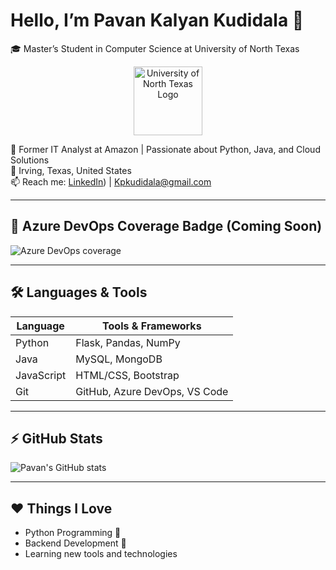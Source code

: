 # Hello, I’m Pavan Kalyan Kudidala 👋

🎓 Master’s Student in Computer Science at University of North Texas <p align="center">
  <img src="https://s3-eu-west-1.amazonaws.com/assets.in-part.com/universities/309/2xggVBWOTma3ZBDf8PkN_unt-logo-university-of-north-texas.png" alt="University of North Texas Logo" width="110"/>
</p>

💼 Former IT Analyst at Amazon | Passionate about Python, Java, and Cloud Solutions  
📍 Irving, Texas, United States  
📫 Reach me: [LinkedIn](https://www.linkedin.com/in/pavan-kalyan-kudidala-250031257/)) | Kpkudidala@gmail.com  

---

## 🧪 Azure DevOps Coverage Badge (Coming Soon)
![Azure DevOps coverage](https://img.shields.io/badge/Azure--DevOps-Coming%20Soon-lightgrey?logo=azuredevops)

<!--
To enable actual badge, replace with:
https://img.shields.io/azure-devops/coverage/YOUR_ORG/YOUR_PROJECT/YOUR_DEFINITION_ID.svg
-->

---

## 🛠️ Languages & Tools

| Language | Tools & Frameworks |
|----------|---------------------|
| Python | Flask, Pandas, NumPy |
| Java | MySQL, MongoDB |
| JavaScript | HTML/CSS, Bootstrap |
| Git | GitHub, Azure DevOps, VS Code |

---

## ⚡ GitHub Stats

![Pavan's GitHub stats](https://github-readme-stats.vercel.app/api?username=Kudidalapavan&show_icons=true&theme=dark)

---

## ❤️ Things I Love
- Python Programming 🐍  
- Backend Development 🔧  
- Learning new tools and technologies   

